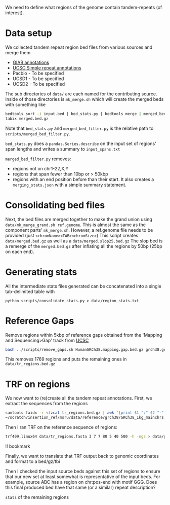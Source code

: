 

We need to define what regions of the genome contain tandem-repeats (of interest).


Data setup
==========
We collected tandem repeat region bed files from various sources and merge them

* [GIAB annotations](https://ftp-trace.ncbi.nlm.nih.gov/ReferenceSamples/giab/release/genome-stratifications/v3.0/GRCh38/LowComplexity/)
* [UCSC Simple repeat annotations](https://genome.ucsc.edu/cgi-bin/hgTables?db=mm10&hgta_group=varRep&hgta_track=simpleRepeat&hgta_table=simpleRepeat&hgta_doSchema=describe+table+schema)
* Pacbio - To be specified
* UCSD1 - To be specified
* UCSD2 - To be specified

The sub directories of `data/` are each named for the contributing source. Inside of those directories is `mk_merge.sh`
which will create the merged beds with something like

```bash
bedtools sort -i input.bed | bed_stats.py | bedtools merge | merged_bed_filter.py | bgzip > merged.bed.gz
tabix merged.bed.gz
```

Note that `bed_stats.py` and `merged_bed_filter.py` is the relative path to `scripts/merged_bed_filter.py`. 

`bed_stats.py` does a `pandas.Series.describe` on the input set of regions' span lengths and writes a summary to `input_spans.txt`

`merged_bed_filter.py` removes:
* regions not on chr1-22,X,Y
* regions that span fewer than 10bp or > 50kbp
* regions with an end position before than their start. 
It also creates a `merging_stats.json` with a simple summary statement.

Consolidating bed files
=======================
Next, the bed files are merged together to make the grand union using `data/mk_merge_grand.sh ref.genome`. This is almost the same as
the component parts' `mk_merge.sh`. However, a ref.genome file needs to be provided (just `<chromName><TAB><chromSize>`) 
This script creates `data/merged.bed.gz` as well as a `data/merged.slop25.bed.gz` The slop bed is a remerge of the
`merged.bed.gz` after inflating all the regions by 50bp (25bp on each end).

Generating stats
================
All the intermediate stats files generated can be concatenated into a single tab-delimited table with
```
python scripts/consolidate_stats.py > data/region_stats.txt
```

Reference Gaps
==============
Remove regions within 5kbp of reference gaps obtained from the 'Mapping and Sequencing>Gap' track from 
[UCSC](https://genome.ucsc.edu/cgi-bin/hgTables)

```bash
bash ../scripts/remove_gaps.sh HumanGRCh38.mapping.gap.bed.gz grch38.genome merged.slop25.bed.gz
```
This removes 1769 regions and puts the remaining ones in `data/tr_regions.bed.gz`

TRF on regions
==============
We now want to (re)create all the tandem repeat annotations. First, we extract the sequences from the regions

```bash
samtools faidx -r <(zcat tr_regions.bed.gz | awk '{print $1 ":" $2 "-" $3}')
~/scratch/insertion_ref/msru/data/reference/grch38/GRCh38_1kg_mainchrs.fa > tr_regions.fasta
```

Then I ran TRF on the reference sequence of regions:
```bash
trf409.linux64 data/tr_regions.fasta 3 7 7 80 5 40 500 -h -ngs > data/grch38.tandemrepeatfinder.txt
```

!! bookmark

Finally, we want to translate that TRF output back to genomic coordinates and format to a bed/gz/tbi

Then I checked the input source beds against this set of regions to ensure that our new set
at least somewhat is representative of the input beds. For example, source ABC has a region
on chr:pos-end with motif GGG. Does this final produced bed have that same (or a similar) 
repeat description?

`stats` of the remaining regions



